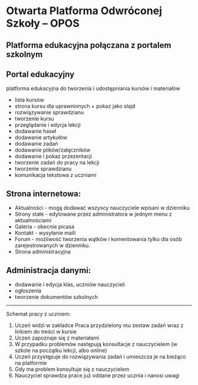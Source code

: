 
# Otwarta Platforma Odwróconej Szkoły – OPOS
## Platforma edukacyjna połączana z portalem szkolnym 

## Portal edukacyjny
   
platforma edukacyjna do tworzenia i udostępniania kursów i materiałów
 * lista kursów
 * strona kursu dla uprawnionych + pokaz jako slajd
 * rozwiązywanie sprawdzianu
 * tworzenie kursu 
 * przeglądanie i edycja lekcji 
 * dodawanie haseł
 * dodawanie artykułów
 * dodawanie zadań
 * dodawanie plików/załączników
 * dodawanie i pokaz przezentacji
 * tworzenie zadań do pracy na lekcji
 * tworzenie sprawdzianu
 * komunikacja tekstowa z uczniami

## Strona internetowa:

* Aktualności - mogą dodawać wszyscy nauczyciele wpisani w dzienniku
* Strony stałe - edytowane przez administratora w jednym menu z aktualnościami
* Galeria - obecnie picasa
* Kontakt - wysyłanie maili
* Forum - możliwość tworzenia wątków i komentowania tylko dla osób zarejestrowanych
w dzienniku.
* Strona administracyjna 

## Administracja danymi:
 * dodawanie i edycja klas, uczniów nauczycieli
 * ogłoszenia 
 * tworzenie dokumentów szkolnych

-----
Schemat pracy z uczniem:
 1. Uczeń widzi w zakładce Praca przydzielony mu zestaw zadań wraz z linkiem do treści w kursie
 2. Uczeń zapoznaje się z materiałami
 3. W przypadku problemów następują konsultacje z nauczycielem (w szkole na początku lekcji, albo online)
 4. Uczeń przystępuje do rozwiązywania zadań i umieszcza je na bieżąco na platformie
 5. Gdy ma problem konsultuje się z nauczycielem
 6. Nauczyciel sprawdza prace już oddane przez ucznia i nanosi uwagi

 

